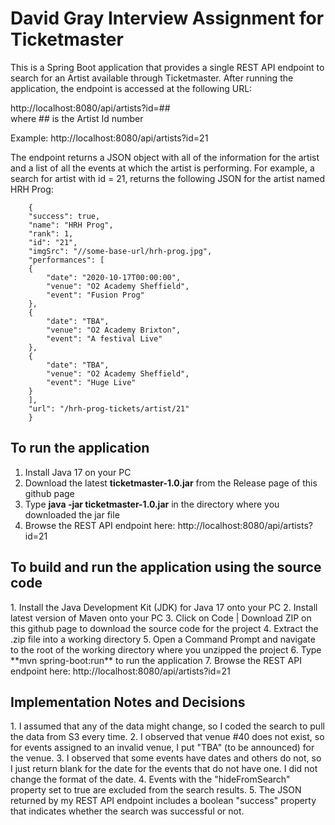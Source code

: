 # David Gray Interview Assignment for Ticketmaster
This is a Spring Boot application that provides a single REST API endpoint to search for an Artist available through Ticketmaster.
After running the application, the endpoint is accessed at the following URL:  

http://localhost:8080/api/artists?id=##  
where ## is the Artist Id number 

Example:  http://localhost:8080/api/artists?id=21

The endpoint returns a JSON object with all of the information for the artist and a list of all the events at which the artist is performing.  For example, a search for artist with id = 21, returns the following JSON for the artist named HRH Prog: 

        {
        "success": true,
        "name": "HRH Prog",
        "rank": 1,
        "id": "21", 
        "imgSrc": "//some-base-url/hrh-prog.jpg",
        "performances": [ 
        {
            "date": "2020-10-17T00:00:00",
            "venue": "O2 Academy Sheffield",
            "event": "Fusion Prog" 
        },
        { 
            "date": "TBA", 
            "venue": "O2 Academy Brixton",
            "event": "A festival Live"
        },
        {
            "date": "TBA", 
            "venue": "O2 Academy Sheffield",
            "event": "Huge Live" 
        }
        ],
        "url": "/hrh-prog-tickets/artist/21" 
        }

<h2>To run the application</h2>

1. Install Java 17 on your PC
2. Download the latest **ticketmaster-1.0.jar** from the Release page of this github page
3. Type **java -jar ticketmaster-1.0.jar** in the directory where you downloaded the jar file
4. Browse the REST API endpoint here:  http://localhost:8080/api/artists?id=21
 

<h2>To build and run the application using the source code</h2>
1. Install the Java Development Kit (JDK) for Java 17 onto your PC  
2. Install latest version of Maven onto your PC  
3. Click on Code | Download ZIP on this github page to download the source code for the project  
4. Extract the .zip file into a working directory  
5. Open a Command Prompt and navigate to the root of the working directory where you unzipped the project  
6. Type **mvn spring-boot:run** to run the application  
7. Browse the REST API endpoint here:  http://localhost:8080/api/artists?id=21  

<h2>Implementation Notes and Decisions</h2>
1. I assumed that any of the data might change, so I coded the search to pull the data from S3 every time.  
2. I observed that venue #40 does not exist, so for events assigned to an invalid venue, I put "TBA" (to be announced) for the venue.  
3. I observed that some events have dates and others do not, so I just return blank for the date for the events that do not have one.  I did not change the format of the date.  
4. Events with the "hideFromSearch" property set to true are excluded from the search results.  
5. The JSON returned by my REST API endpoint includes a boolean "success" property that indicates whether the search was successful or not.  
 

